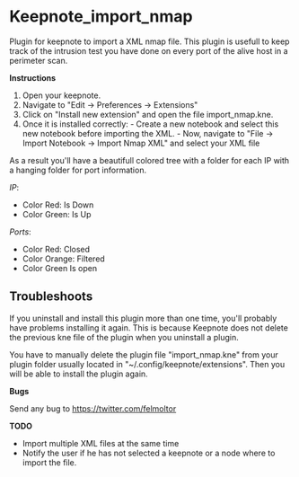 Keepnote_import_nmap
====================

Plugin for keepnote to import a XML nmap file.
This plugin is usefull to keep track of the intrusion test you have done on every port of the alive host in a perimeter scan.

**Instructions**

  1. Open your keepnote.
  2. Navigate to "Edit -> Preferences -> Extensions"
  3. Click on "Install new extension" and open the file import_nmap.kne.
  4. Once it is installed correctly:
    - Create a new notebook and select this new notebook before importing the XML.
    - Now, navigate to "File -> Import Notebook -> Import Nmap XML" and select your XML file


As a result you'll have a beautifull colored tree with a folder for each IP with a hanging folder for port information.

_IP_:
  - Color Red: Is Down
  - Color Green: Is Up

_Ports_:
  - Color Red: Closed
  - Color Orange: Filtered
  - Color Green Is open

**Troubleshoots**
-
If you uninstall and install this plugin more than one time, you'll probably have problems installing it again.
This is because Keepnote does not delete the previous kne file of the plugin when you uninstall a plugin.

You have to manually delete the plugin file "import_nmap.kne" from your plugin folder usually located in "~/.config/keepnote/extensions".
Then you will be able to install the plugin again.

**Bugs**

Send any bug to https://twitter.com/felmoltor

**TODO**

- Import multiple XML files at the same time
- Notify the user if he has not selected a keepnote or a node where to import the file.
